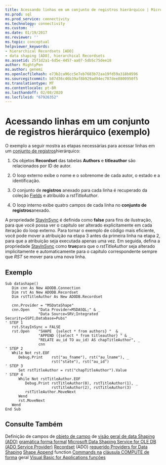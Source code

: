 ```yaml
---
title: Acessando linhas em um conjunto de registros hierárquico | Microsoft Docs
ms.prod: sql
ms.prod_service: connectivity
ms.technology: connectivity
ms.custom: ''
ms.date: 01/19/2017
ms.reviewer: ''
ms.topic: conceptual
helpviewer_keywords:
- hierarchical Recordsets [ADO]
- data shaping [ADO], hierarchical Recordsets
ms.assetid: 25f1d2a1-6d5e-4457-aa07-5db5c75dee18
author: MightyPen
ms.author: genemi
ms.openlocfilehash: e73b2ca96cc5e7eb7683b72aa19fd59a318b8596
ms.sourcegitcommit: b87d36c46b39af8b929ad94ec707dee8800950f5
ms.translationtype: MT
ms.contentlocale: pt-BR
ms.lasthandoff: 02/08/2020
ms.locfileid: "67926352"
---
```

# <a name="accessing-rows-in-a-hierarchical-recordset-example"></a>Acessando linhas em um conjunto de registros hierárquico (exemplo)
O exemplo a seguir mostra as etapas necessárias para acessar linhas em um [conjunto de registros](../../../ado/reference/ado-api/recordset-object-ado.md)hierárquico:

1.  Os objetos **Recordset** das tabelas **Authors** e **titleauthor** são relacionados por ID de autor.

2.  O loop externo exibe o nome e o sobrenome de cada autor, o estado e a identificação.

3.  O conjunto de **registros** anexado para cada linha é recuperado da coleção [Fields](../../../ado/reference/ado-api/fields-collection-ado.md) e atribuído a *rstTitleAuthor*.

4.  O loop interno exibe quatro campos de cada linha no **conjunto de registros**anexado.

 A propriedade [StayInSync](../../../ado/reference/ado-api/stayinsync-property.md) é definida como **false** para fins de ilustração, para que você possa ver o capítulo ser alterado explicitamente em cada iteração do loop externo. Para tornar o exemplo de código mais eficiente, você pode mover a atribuição na etapa 3 antes da primeira linha na etapa 2, para que a atribuição seja executada apenas uma vez. Em seguida, defina a propriedade [StayInSync](../../../ado/reference/ado-api/stayinsync-property.md) como **true**para que o *rstTitleAuthor* seja alterado implicitamente e automaticamente para o capítulo correspondente sempre que *RST* se mover para uma nova linha.

## <a name="example"></a>Exemplo

```
Sub datashape()
   Dim cnn As New ADODB.Connection
   Dim rst As New ADODB.Recordset
   Dim rstTitleAuthor As New ADODB.Recordset

   cnn.Provider = "MSDataShape"
   cnn.Open    "Data Provider=MSDASQL;" & _
               "Data Source=SRV;Integrated Security=SSPI;Database=Pubs"
' STEP 1
   rst.StayInSync = FALSE
   rst.Open    "SHAPE  {select * from authors} "  & _
               "APPEND ({select * from titleauthor} " & _
               "RELATE au_id TO au_id) AS chapTitleAuthor", _
               cnn
' STEP 2
   While Not rst.EOF
      Debug.Print    rst("au_fname"), rst("au_lname"), _
                     rst("state"), rst("au_id")
' STEP 3
      Set rstTitleAuthor = rst("chapTitleAuthor").Value
' STEP 4
      While Not rstTitleAuthor.EOF
         Debug.Print rstTitleAuthor(0), rstTitleAuthor(1), _
                     rstTitleAuthor(2), rstTitleAuthor(3)
         rstTitleAuthor.MoveNext
      Wend
      rst.MoveNext
   Wend
End Sub
```

## <a name="see-also"></a>Consulte Também
 Definição de campos de [objeto de campo](../../../ado/reference/ado-api/field-object.md) de [visão geral de data Shaping](../../../ado/guide/data/data-shaping-overview.md) [(ADO)](../../../ado/reference/ado-api/fields-collection-ado.md) [gramática forma formal](../../../ado/guide/data/formal-shape-grammar.md) [Microsoft Data Shaping Service for OLE DB (ADO Service Provider)](../../../ado/guide/appendixes/microsoft-data-shaping-service-for-ole-db-ado-service-provider.md) [Recordset](../../../ado/reference/ado-api/recordset-object-ado.md) (ADO) [requerido Providers for Data Shaping](../../../ado/guide/data/required-providers-for-data-shaping.md) [Shape Append](../../../ado/guide/data/shape-append-clause.md) function [Commands na](../../../ado/guide/data/shape-commands-in-general.md) [cláusula COMPUTE de forma](../../../ado/guide/data/shape-compute-clause.md) geral [Visual Basic for Applications funções](../../../ado/guide/data/visual-basic-for-applications-functions.md)

